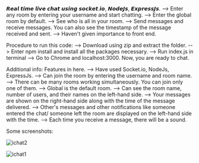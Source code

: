 𝙍𝙚𝙖𝙡 𝙩𝙞𝙢𝙚 𝙡𝙞𝙫𝙚 𝙘𝙝𝙖𝙩 𝙪𝙨𝙞𝙣𝙜 𝙨𝙤𝙘𝙠𝙚𝙩.𝙞𝙤, 𝙉𝙤𝙙𝙚𝙅𝙨, 𝙀𝙭𝙥𝙧𝙚𝙨𝙨𝙅𝙨.
--> Enter any room by entering your username and start chatting.
--> Enter the global room by default. 
--> See who is all in your room.
--> Send messages and receive messages. You can also see the timestamp of the message received and sent. 
--> Haven't given importance to front end.

Procedure to run this code:
--> Download using zip and extract the folder.
--> Enter npm install and install all the packages necessary. 
--> Run index.js in terminal
--> Go to Chrome and localhost:3000. 
Now, you are ready to chat.

Additional info:
Features in here. 
--> Have used Socket.io, NodeJs, ExpressJs.
--> Can join the room by entering the username and room name. 
--> There can be many rooms working simultaneously. You can join only one of them. 
--> Global is the default room.
--> Can see the room name, number of users, and their names on the left-hand side. 
--> Your messages are shown on the right-hand side along with the time of the message delivered.
--> Other's messages and other notifications like someone entered the chat/ someone left the room are displayed on the left-hand side with the time. 
--> Each time you receive a message, there will be a sound. 

Some screenshots:



![ichat2](https://github.com/dkvg-77/Live-Chat/assets/122727663/c3ad774c-3c8a-4d1a-890c-f769c6417ceb)



![ichat1](https://github.com/dkvg-77/Live-Chat/assets/122727663/317a179c-de8f-4b3c-9e1c-1a8d3e9d7bae)





